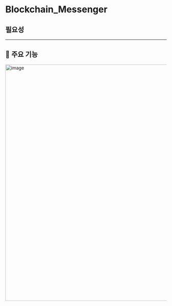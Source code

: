 # Blockchain_Messenger

## 필요성

---

## 🌟 주요 기능

<img width="738" alt="image" src="https://github.com/user-attachments/assets/ed61df98-bed9-4772-bc1e-b800e52adaa8" />


